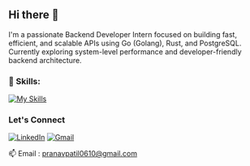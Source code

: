 ## Hi there 👋

I'm a passionate Backend Developer Intern focused on building fast, efficient, and scalable APIs using Go (Golang), Rust, and PostgreSQL. Currently exploring system-level performance and developer-friendly backend architecture.


### 🚀 Skills:
[![My Skills](https://skillicons.dev/icons?i=html,css,tailwind,bootstrap,js,nodejs,expressjs,golang,rust,c,python,postman,postgres,mysql)](https://skillicons.dev)


### Let's Connect
[![LinkedIn](https://img.shields.io/badge/LinkedIn-blue?logo=linkedin&logoColor=white)](https://www.linkedin.com/in/patilpranav06)
[![Gmail](https://img.shields.io/badge/Gmail-D14836?logo=gmail&logoColor=white)](mailto:pranavpatil0610@gmail.com)



📫 Email : pranavpatil0610@gmail.com


<!--
**Pranavpatil6/Pranavpatil6** is a ✨ _special_ ✨ repository because its `README.md` (this file) appears on your GitHub profile.

Here are some ideas to get you started:

- 🔭 I’m currently working on ...
- 🌱 I’m currently learning ...
- 👯 I’m looking to collaborate on ...
- 🤔 I’m looking for help with ...
- 💬 Ask me about ...
- 📫 How to reach me: ...
- 😄 Pronouns: ...
- ⚡ Fun fact: ...
-->
